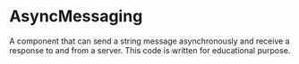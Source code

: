 # AsyncMessaging
A component that can send a string message asynchronously and receive a response to and from a server. This code is written for educational purpose.
